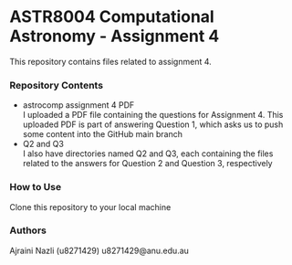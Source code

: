<h1>ASTR8004 Computational Astronomy - Assignment 4</h1>

This repository contains files related to assignment 4.

<h3>Repository Contents </h3>

<ul>
<li>astrocomp assignment 4 PDF</li>
I uploaded a PDF file containing the questions for Assignment 4. This uploaded PDF is part of answering Question 1, which asks us to push some content into the GitHub main branch

<li>Q2 and Q3</li>
I also have directories named Q2 and Q3, each containing the files related to the answers for Question 2 and Question 3, respectively


</ul>

<h3>How to Use </h3>
Clone this repository to your local machine

<h3>Authors</h3>
Ajraini Nazli (u8271429)
u8271429@anu.edu.au 